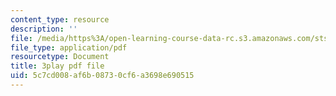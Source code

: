 ```yaml
---
content_type: resource
description: ''
file: /media/https%3A/open-learning-course-data-rc.s3.amazonaws.com/sts-081-innovation-systems-for-science-technology-energy-manufacturing-and-health-spring-2017/5c7cd008af6b08730cf6a3698e690515_UbwGHnn3B_M.pdf
file_type: application/pdf
resourcetype: Document
title: 3play pdf file
uid: 5c7cd008-af6b-0873-0cf6-a3698e690515
---
```

